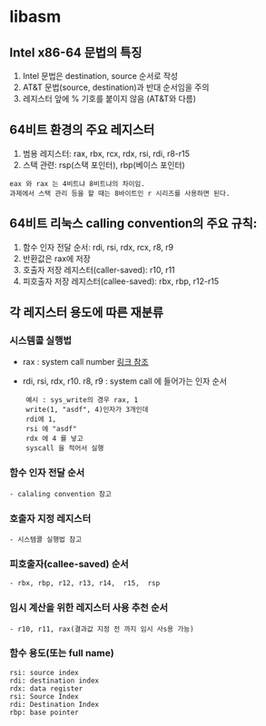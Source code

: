 # libasm

## Intel x86-64 문법의 특징

1. Intel 문법은 destination, source 순서로 작성
2. AT&T 문법(source, destination)과 반대 순서임을 주의
3. 레지스터 앞에 % 기호를 붙이지 않음 (AT&T와 다름)

## 64비트 환경의 주요 레지스터

1. 범용 레지스터: rax, rbx, rcx, rdx, rsi, rdi, r8-r15
2. 스택 관련: rsp(스택 포인터), rbp(베이스 포인터)

```
eax 와 rax 는 4비트냐 8비트냐의 차이임.
과제에서 스택 관리 등을 할 때는 8바이트인 r 시리즈를 사용하면 된다.
```

## 64비트 리눅스 calling convention의 주요 규칙:

1. 함수 인자 전달 순서: rdi, rsi, rdx, rcx, r8, r9
2. 반환값은 rax에 저장
3. 호출자 저장 레지스터(caller-saved): r10, r11
4. 피호출자 저장 레지스터(callee-saved): rbx, rbp, r12-r15

## 각 레지스터 용도에 따른 재분류

### 시스템콜 실행법
- rax : system call number [링크 참조](https://blog.rchapman.org/posts/Linux_System_Call_Table_for_x86_64/) 

- rdi, rsi, rdx, r10. r8, r9 : system call 에 들어가는 인자 순서

```
    예시 : sys_write의 경우 rax, 1
    write(1, "asdf", 4)인자가 3개인데
    rdi에 1,
    rsi 에 "asdf"
    rdx 에 4 를 넣고
    syscall 을 적어서 실행
```

### 함수 인자 전달 순서
    - calaling convention 참고

### 호출자 지정 레지스터
    - 시스템콜 실행법 참고

### 피호출자(callee-saved) 순서
    - rbx, rbp, r12, r13, r14,  r15,  rsp

### 임시 계산을 위한 레지스터 사용 추천 순서
    - r10, r11, rax(결과값 지정 전 까지 임시 사s용 가능)

### 함수 용도(또는 full name)
    rsi: source index
    rdi: destination index
    rdx: data register
    rsi: Source Index
    rdi: Destination Index
    rbp: base pointer